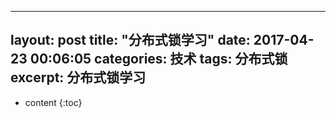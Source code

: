 
---
layout: post
title:  "分布式锁学习"
date:   2017-04-23 00:06:05
categories: 技术
tags: 分布式锁
excerpt: 分布式锁学习
---


* content
{:toc}
